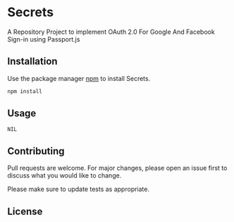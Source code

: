 # Secrets
A Repository Project to implement OAuth 2.0 For Google And Facebook Sign-in using Passport.js

## Installation

Use the package manager [npm](https://https://www.npmjs.com/) to install Secrets.

```bash
npm install
```

## Usage

```
NIL
```

## Contributing
Pull requests are welcome. For major changes, please open an issue first to discuss what you would like to change.

Please make sure to update tests as appropriate.

## License
